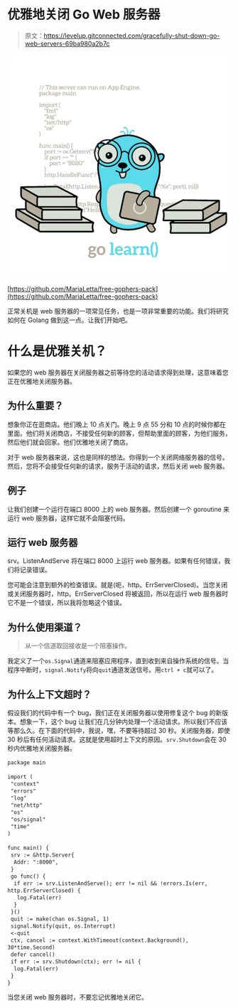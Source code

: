 # 优雅地关闭 Go Web 服务器

> 原文：<https://levelup.gitconnected.com/gracefully-shut-down-go-web-servers-69ba980a2b7c>

![](img/f41528f28359fa7c7e2d7b453f7c1f2a.png)

[https://github.com/MariaLetta/free-gophers-pack](https://github.com/MariaLetta/free-gophers-pack)

正常关机是 web 服务器的一项常见任务，也是一项非常重要的功能。我们将研究如何在 Golang 做到这一点。让我们开始吧。

# 什么是优雅关机？

如果您的 web 服务器在关闭服务器之前等待您的活动请求得到处理，这意味着您正在优雅地关闭服务器。

## 为什么重要？

想象你正在逛商店。他们晚上 10 点关门。晚上 9 点 55 分和 10 点的时候你都在里面。他们将关闭商店，不接受任何新的顾客，但帮助里面的顾客，为他们服务，然后他们就会回家。他们优雅地关闭了商店。

对于 web 服务器来说，这也是同样的想法。你得到一个关闭网络服务器的信号。然后，您将不会接受任何新的请求，服务于活动的请求，然后关闭 web 服务器。

## 例子

让我们创建一个运行在端口 8000 上的 web 服务器。然后创建一个 goroutine 来运行 web 服务器，这样它就不会阻塞代码。

## 运行 web 服务器

srv。ListenAndServe 将在端口 8000 上运行 web 服务器。如果有任何错误，我们将记录错误。

您可能会注意到额外的检查错误。就是(呃，http。ErrServerClosed)。当您关闭或关闭服务器时，http。ErrServerClosed 将被返回，所以在运行 web 服务器时它不是一个错误，所以我将忽略这个错误。

## 为什么使用渠道？

> 从一个信道取回接收是一个阻塞操作。

我定义了一个`os.Signal`通道来阻塞应用程序，直到收到来自操作系统的信号。当程序中断时，`signal.Notify`将向`quit`通道发送信号。用`ctrl + c`就可以了。

## 为什么上下文超时？

假设我们的代码中有一个 bug，我们正在关闭服务器以使用修复这个 bug 的新版本。想象一下，这个 bug 让我们在几分钟内处理一个活动请求。所以我们不应该等那么久。在下面的代码中，我说，嘿，不要等待超过 30 秒。关闭服务器，即使 30 秒后有任何活动请求。这就是使用超时上下文的原因。`srv.Shutdown`会在 30 秒内优雅地关闭服务器。

```
package main

import (
 "context"
 "errors"
 "log"
 "net/http"
 "os"
 "os/signal"
 "time"
)

func main() {
 srv := &http.Server{
  Addr: ":8000",
 }
 go func() {
  if err := srv.ListenAndServe(); err != nil && !errors.Is(err, http.ErrServerClosed) {
   log.Fatal(err)
  }
 }()
 quit := make(chan os.Signal, 1)
 signal.Notify(quit, os.Interrupt)
 <-quit
 ctx, cancel := context.WithTimeout(context.Background(), 30*time.Second)
 defer cancel()
 if err := srv.Shutdown(ctx); err != nil {
  log.Fatal(err)
 }
}
```

当您关闭 web 服务器时，不要忘记优雅地关闭它。